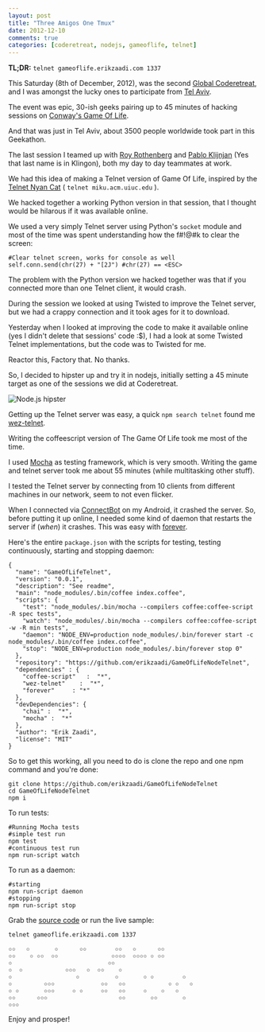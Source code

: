 ```yaml
---
layout: post
title: "Three Amigos One Tmux"
date: 2012-12-10
comments: true
categories: [coderetreat, nodejs, gameoflife, telnet]
---
```


**TL;DR:** `telnet gameoflife.erikzaadi.com 1337`

This Saturday (8th of December, 2012), was the second [Global Coderetreat](http://globalday.coderetreat.org/), and I was amongst the lucky ones to participate from [Tel Aviv](http://coderetreat.co.il).

The event was epic, 30-ish geeks pairing up to 45 minutes of hacking sessions on [Conway's Game Of Life](http://en.wikipedia.org/wiki/Conway's_Game_of_Life).

And that was just in Tel Aviv, about 3500 people worldwide took part in this Geekathon.

The last session I teamed up with [Roy Rothenberg](http://www.royr.net/) and [Pablo Klijnjan](https://twitter.com/pabloklijnjan) (Yes that last name is in Klingon), both my day to day teammates at work.

We had this idea of making a Telnet version of Game Of Life, inspired by the [Telnet Nyan Cat](http://miku.acm.uiuc.edu) ( `telnet miku.acm.uiuc.edu` ).

We hacked together a working Python version in that session, that I thought would be hilarous if it was available online.

We used a very simply Telnet server using Python's `socket` module and most of the time was spent understanding how the f#!@#k to clear the screen:

```
#Clear telnet screen, works for console as well
self.conn.send(chr(27) + "[2J") #chr(27) == <ESC>
```

The problem with the Python version we hacked together was that if you connected more than one Telnet client, it would crash.

During the session we looked at using Twisted to improve the Telnet server, but we had a crappy connection and it took ages for it to download.

Yesterday when I looked at improving the code to make it available online (yes I didn't delete that sessions' code :$), I had a look at some Twisted Telnet implementations, but the code was to Twisted for me. 

Reactor this, Factory that. No thanks.

So, I decided to hipster up and try it in nodejs, initially setting a 45 minute target as one of the sessions we did at Coderetreat.

![Node.js hipster](/images/nodejshipster.jpg)

Getting up the Telnet server was easy, a quick `npm search telnet` found me [wez-telnet](https://github.com/wez/telnetjs).

Writing the coffeescript version of The Game Of Life took me most of the time.

I used [Mocha](http://visionmedia.github.com/mocha/) as testing framework, which is very smooth.
Writing the game and telnet server took me about 55 minutes (while multitasking other stuff).

I tested the Telnet server by connecting from 10 clients from different machines in our network, seem to not even flicker.

When I connected via [ConnectBot](https://play.google.com/store/apps/details?id=org.connectbot&hl=en) on my Android, it crashed the server.
So, before putting it up online, I needed some kind of daemon that restarts the server if (*when*) it crashes.
This was easy with [forever](https://github.com/nodejitsu/forever).

Here's the entire `package.json` with the scripts for testing, testing continuously, starting and stopping daemon:

```
{
  "name": "GameOfLifeTelnet",
  "version": "0.0.1",
  "description": "See readme",
  "main": "node_modules/.bin/coffee index.coffee",
  "scripts": {
    "test": "node_modules/.bin/mocha --compilers coffee:coffee-script -R spec tests",
    "watch": "node_modules/.bin/mocha --compilers coffee:coffee-script -w -R min tests",
    "daemon": "NODE_ENV=production node_modules/.bin/forever start -c node_modules/.bin/coffee index.coffee",
    "stop": "NODE_ENV=production node_modules/.bin/forever stop 0"
  },
  "repository": "https://github.com/erikzaadi/GameOfLifeNodeTelnet",
  "dependencies" : {
    "coffee-script"   :  "*",
    "wez-telnet"    :  "*",
    "forever"     : "*"
  },
  "devDependencies": {
    "chai" :  "*",
    "mocha" :  "*"
  },
  "author": "Erik Zaadi",
  "license": "MIT"
}
```

So to get this working, all you need to do is clone the repo and one npm command and you're done:

```
git clone https://github.com/erikzaadi/GameOfLifeNodeTelnet
cd GameOfLifeNodeTelnet
npm i
```

To run tests:

```
#Running Mocha tests
#simple test run
npm test
#continuous test run
npm run-script watch
```

To run as a daemon:

```
#starting
npm run-script daemon
#stopping
npm run-script stop
```

Grab the [source code](https://github.com/erikzaadi/GameOfLifeNodeTelnet) or run the live sample:

```
telnet gameoflife.erikzaadi.com 1337
```

```
✩✩   ✩       ✩      ✩✩        ✩✩   ✩      ✩✩
✩✩    ✩ ✩✩  ✩✩               ✩✩✩✩  ✩✩✩✩ ✩ ✩✩
✩                           ✩✩
✩  ✩            ✩✩✩   ✩  ✩✩    ✩
✩                  ✩          ✩       ✩ ✩        ✩
✩         ✩✩✩             ✩✩   ✩✩            ✩ ✩   ✩
✩ ✩       ✩✩✩     ✩ ✩     ✩✩   ✩✩     ✩    ✩   ✩
✩✩      ✩✩✩                    ✩✩       ✩✩       ✩
✩✩✩
```

Enjoy and prosper!
